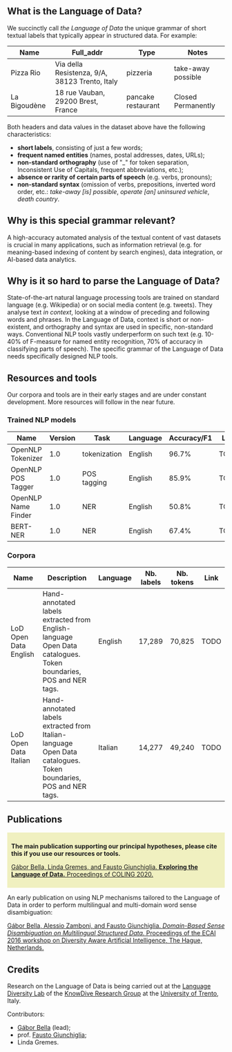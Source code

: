 
## What is the Language of Data?

We succinctly call _the Language of Data_ the unique grammar of short textual labels that typically appear in structured data. For example:

Name | Full_addr | Type | Notes
-----|-----------|------|------
Pizza Rio | Via della Resistenza, 9/A, 38123 Trento, Italy | pizzeria | take-away possible
La Bigoudène | 18 rue Vauban, 29200 Brest, France | pancake restaurant | Closed Permanently

Both headers and data values in the dataset above have the following characteristics:

* **short labels**, consisting of just a few words;
* **frequent named entities** (names, postal addresses, dates, URLs);
* **non-standard orthography** (use of "\_" for token separation, Inconsistent Use of Capitals, frequent abbreviations, etc.);
* **absence or rarity of certain parts of speech** (e.g. verbs, pronouns);
* **non-standard syntax** (omission of verbs, prepositions, inverted word order, etc.: _take-away \[is\] possible_, _operate \[an\] uninsured vehicle_, _death country_.

## Why is this special grammar relevant?

A high-accuracy automated analysis of the textual content of vast datasets is crucial in many applications, such as information retrieval (e.g. for meaning-based indexing of content by search engines), data integration, or AI-based data analytics.

## Why is it so hard to parse the Language of Data?

State-of-the-art natural language processing tools are trained on standard language (e.g. Wikipedia) or on social media content (e.g. tweets). They analyse text _in context_, looking at a window of preceding and following words and phrases. In the Language of Data, context is short or non-existent, and orthography and syntax are used in specific, non-standard ways. Conventional NLP tools vastly underperform on such text (e.g. 10-40% of F-measure for named entity recognition, 70% of accuracy in classifying parts of speech). The specific grammar of the Language of Data needs specifically designed NLP tools.

## Resources and tools

Our corpora and tools are in their early stages and are under constant development. More resources will follow in the near future.

### Trained NLP models

Name | Version | Task | Language | Accuracy/F1 | Link
-----|---------|------|----------|-------------|-----
OpenNLP Tokenizer  | 1.0 | tokenization | English | 96.7% | TODO
OpenNLP POS Tagger | 1.0 | POS tagging  | English | 85.9% | TODO
OpenNLP Name Finder| 1.0 | NER          | English | 50.8% | TODO
BERT-NER           | 1.0 | NER          | English | 67.4% | TODO

### Corpora

Name | Description | Language | Nb. labels | Nb. tokens | Link
-----|-------------|----------|------------|------------|-----
LoD Open Data English | Hand-annotated labels extracted from English-language Open Data catalogues. Token boundaries, POS and NER tags. | English | 17,289 | 70,825 | TODO
LoD Open Data Italian | Hand-annotated labels extracted from Italian-language Open Data catalogues. Token boundaries, POS and NER tags. | Italian | 14,277 | 49,240 | TODO

## Publications

<div style="background-color: #f0f0c0; padding: 7pt;">
<p style="font-weight: bold">The main publication supporting our principal hypotheses, please cite this if you use our resources or tools.</p>
<p>
<a href="https://www.researchgate.net/publication/344451391_Exploring_the_Language_of_Data" target="_blank">Gábor Bella, Linda Gremes, and Fausto Giunchiglia. <span style="font-weight: bold">Exploring the Language of Data.</span> Proceedings of COLING 2020.</a>
</p>
</div>

An early publication on using NLP mechanisms tailored to the Language of Data in order to perform multilingual and multi-domain word sense disambiguation:

[Gábor Bella, Alessio Zamboni, and Fausto Giunchiglia. _Domain-Based Sense Disambiguation on Multilingual Structured Data._ Proceedings of the ECAI 2016 workshop on Diversity Aware Artificial Intelligence, The Hague, Netherlands.](http://www.ecai2016.org/content/uploads/2016/08/W13-diversity-2016.pdf#page=59)


## Credits

Research on the Language of Data is being carried out at the [Language Diversity Lab](http://knowdive.disi.unitn.it/language-diversity/) of the [KnowDive Research Group](http://knowdive.disi.unitn.it) at the [University of Trento](http://www.unitn.it), Italy.

Contributors:

* [Gábor Bella](http://sites.google.com/site/gaborbellaphd) (lead);
* prof. [Fausto Giunchiglia](http://disi.unitn.it/~fausto);
* Linda Gremes.

<!--
You can use the [editor on GitHub](https://github.com/gbella/languageofdata/edit/main/README.md) to maintain and preview the content for your website in Markdown files.

Whenever you commit to this repository, GitHub Pages will run [Jekyll](https://jekyllrb.com/) to rebuild the pages in your site, from the content in your Markdown files.

### Markdown

Markdown is a lightweight and easy-to-use syntax for styling your writing. It includes conventions for

```markdown
Syntax highlighted code block

# Header 1
## Header 2
### Header 3

- Bulleted
- List

1. Numbered
2. List

**Bold** and _Italic_ and `Code` text

[Link](url) and ![Image](src)
```

For more details see [GitHub Flavored Markdown](https://guides.github.com/features/mastering-markdown/).

### Jekyll Themes

Your Pages site will use the layout and styles from the Jekyll theme you have selected in your [repository settings](https://github.com/gbella/languageofdata/settings). The name of this theme is saved in the Jekyll `_config.yml` configuration file.

### Support or Contact

Having trouble with Pages? Check out our [documentation](https://docs.github.com/categories/github-pages-basics/) or [contact support](https://github.com/contact) and we’ll help you sort it out.
-->

